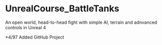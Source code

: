 # UnrealCourse_BattleTanks
An open world, head-to-head fight with simple AI, terrain and adnvanced controls in Unreal 4

*4/97 Added GitHub Project
